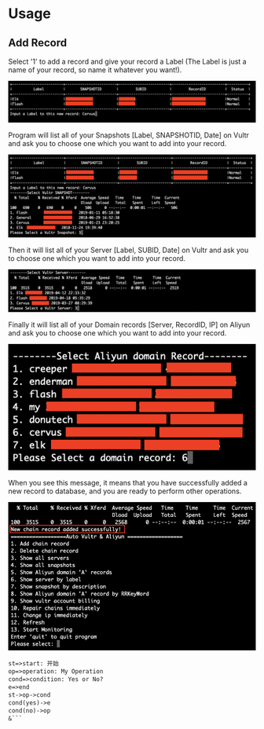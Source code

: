 # Usage

## <a name=ADDRECORD>Add Record</a>

Select '1' to add a record and give your record a Label (The Label is just a name of your record, so name it whatever you want!).

![Add Record](https://raw.githubusercontent.com/Fantastic8/Vultr-Aliyun/master/images/AddRecord.png)

Program will list all of your Snapshots [Label, SNAPSHOTID, Date] on Vultr and ask you to choose one which you want to add into your record.

![Select Snapshot](https://raw.githubusercontent.com/Fantastic8/Vultr-Aliyun/master/images/AR_SelectSnapshot.png)

Then it will list all of your Server [Label, SUBID, Date] on Vultr and ask you to choose one which you want to add into your record.

![Select Server](https://raw.githubusercontent.com/Fantastic8/Vultr-Aliyun/master/images/AR_SelectServer.png)

Finally it will list all of your Domain records [Server, RecordID, IP] on Aliyun and ask you to choose one which you want to add into your record.

![Select Domain](https://raw.githubusercontent.com/Fantastic8/Vultr-Aliyun/master/images/AR_SelectDomainRecord.png)

When you see this message, it means that you have successfully added a new record to database, and you are ready to perform other operations.

![Add Success](https://raw.githubusercontent.com/Fantastic8/Vultr-Aliyun/master/images/AR_Success.png)


```flow
st=>start: 开始
op=>operation: My Operation
cond=>condition: Yes or No?
e=>end
st->op->cond
cond(yes)->e
cond(no)->op
&```
